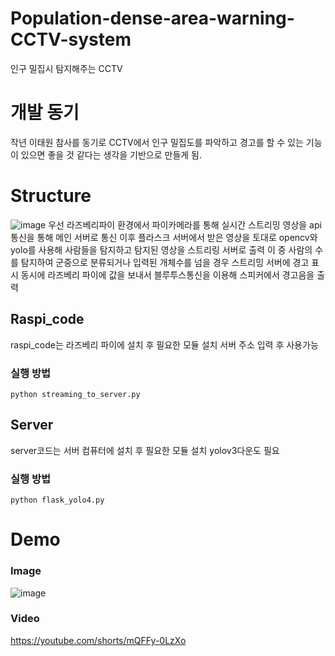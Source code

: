 # Population-dense-area-warning-CCTV-system


인구 밀집시 탐지해주는 CCTV

# 개발 동기
작년 이태원 참사를 동기로 CCTV에서 인구 밀집도를 파악하고 경고를 할 수 있는 기능이 있으면 좋을 것 같다는 생각을 기반으로 만들게 됨.

# Structure

![image](https://github.com/ihaha424/Population-dense-area-warning-CCTV-system/assets/70957529/33bd01df-a254-44da-84a8-85b8bd695d24)
우선 라즈베리파이 환경에서 파이카메라를 통해 실시간 스트리밍 영상을 api통신을 통해 메인 서버로 통신
이후 플라스크 서버에서 받은 영상을 토대로 opencv와 yolo를 사용해 사람들을 탐지하고 탐지된 영상을 스트리링 서버로 출력
이 중 사람의 수를 탐지하여 군중으로 분류되거나 입력된 개체수를 넘을 경우 스트리밍 서버에 경고 표시
동시에 라즈베리 파이에 값을 보내서 블루투스통신을 이용해 스피커에서 경고음을 출력


## Raspi_code
raspi_code는 라즈베리 파이에 설치 후 필요한 모듈 설치
서버 주소 입력 후 사용가능

### 실행 방법
```
python streaming_to_server.py
```

## Server
server코드는 서버 컴퓨터에 설치 후 필요한 모듈 설치
yolov3다운도 필요

### 실행 방법
```
python flask_yolo4.py
```

# Demo

### Image
![image](https://github.com/ihaha424/Population-dense-area-warning-CCTV-system/assets/70957529/daceed1b-9d2b-4184-83a2-e44b17630638)

### Video
https://youtube.com/shorts/mQFFy-0LzXo
